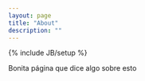 ```yaml
---
layout: page
title: "About"
description: ""
---
```

{% include JB/setup %}

Bonita página que dice algo sobre esto
